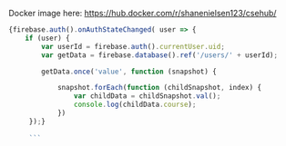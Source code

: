 Docker image here: 
https://hub.docker.com/r/shanenielsen123/csehub/


```javascript
{firebase.auth().onAuthStateChanged( user => {
    if (user) {
        var userId = firebase.auth().currentUser.uid;
        var getData = firebase.database().ref('/users/' + userId);

        getData.once('value', function (snapshot) {

            snapshot.forEach(function (childSnapshot, index) {
                var childData = childSnapshot.val();
                console.log(childData.course);
            })
     });}
     
     ```
